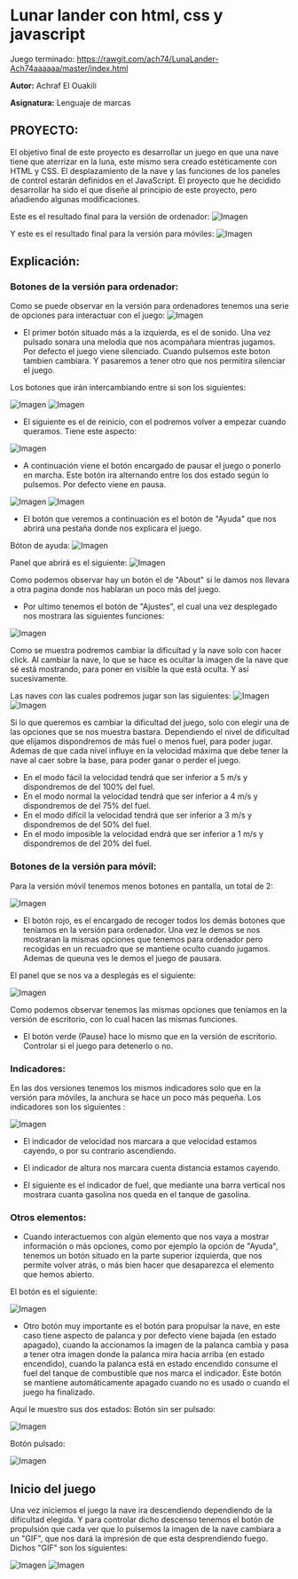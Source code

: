 # Lunar lander con html, css y javascript

Juego terminado: https://rawgit.com/ach74/LunaLander-Ach74aaaaaa/master/index.html

**Autor:** Achraf El Ouakili

**Asignatura:** Lenguaje de marcas

## PROYECTO:

El objetivo final de este proyecto es desarrollar un juego en que una nave tiene que aterrizar en la luna, este mismo sera creado estéticamente con HTML y CSS. El desplazamiento de la nave y las funciones de los paneles de control estarán definidos en el JavaScript.
El proyecto que he decidido desarrollar ha sido el que diseñe al principio de este proyecto, pero añadiendo algunas modificaciones.

Este es el resultado final para la versión de ordenador:
![Imagen](img/screenshots/1.PNG)

Y este es el resultado final para la versión para móviles:
![Imagen](img/screenshots/2.PNG)

## Explicación:

### Botones de la versión para ordenador:

Como se puede observar en la versión para ordenadores tenemos una serie de opciones para interactuar con el juego:
![Imagen](img/screenshots/3.PNG)

* El primer botón situado más a la izquierda, es el de sonido. Una vez pulsado sonara una melodía que nos acompañara mientras jugamos. Por defecto el juego viene silenciado. Cuando pulsemos este boton tambien cambiara. Y pasaremos a tener otro que nos permitira silenciar el juego.

Los botones que irán intercambiando entre si son los siguientes:

![Imagen](img/Sonido.png)
![Imagen](img/nosonido.png)


* El siguiente es el de reinicio, con el podremos volver a empezar cuando queramos. Tiene este aspecto: 

![Imagen](img/Replay.png)

* A continuación viene el botón encargado de pausar el juego o ponerlo en marcha. Este botón ira alternando entre los dos estado según lo pulsemos. Por defecto viene en pausa.

![Imagen](img/Pause.png)
![Imagen](img/Play.png)

* El botón que veremos a continuación es el botón de "Ayuda" que nos abrirá una pestaña donde nos explicara el juego. 

Bóton de ayuda:
![Imagen](img/ayuda.png)

Panel que abrirá es el siguiente:
![Imagen](img/screenshots/4.png)

Como podemos observar hay un botón el de "About" si le damos nos llevara a otra pagina donde nos hablaran un poco más del juego.

* Por ultimo tenemos el botón de "Ajustes", el cual una vez desplegado nos mostrara las siguientes funciones:

![Imagen](img/screenshots/5.PNG)

Como se muestra podremos cambiar la dificultad y la nave solo con hacer click. Al cambiar la nave, lo que se hace es ocultar la imagen de la nave que sé está mostrando, para poner en visible la que está oculta. Y así sucesivamente. 

Las naves con las cuales podremos jugar son las siguientes:
![Imagen](img/Covete.png)
![Imagen](img/Nave.png)

Si lo que queremos es cambiar la dificultad del juego, solo con elegir una de las opciones que se nos muestra bastara. Dependiendo el nivel de dificultad que elijamos dispondremos de más fuel o menos fuel, para poder jugar. Ademas de que cada nivel influye en la velocidad máxima que debe tener la nave al caer sobre la base, para poder ganar o perder el juego.

* En el modo fácil la velocidad tendrá que ser inferior a 5 m/s y dispondremos de del 100% del fuel.
* En el modo normal la velocidad tendrá que ser inferior a 4 m/s y dispondremos de del 75% del fuel.
* En el modo difícil la velocidad tendrá que ser inferior a 3 m/s y dispondremos de del 50% del fuel.
* En el modo imposible la velocidad endrá que ser inferior a 1 m/s y dispondremos de del 20% del fuel.


### Botones de la versión para móvil:

Para la versión móvil tenemos menos botones en pantalla, un total de 2:

![Imagen](img/screenshots/6.PNG)

* El botón rojo, es el encargado de recoger todos los demás botones que teníamos en la versión para ordenador. Una vez le demos se nos mostraran la mismas opciones que tenemos para ordenador pero recogidas en un recuadro que se mantiene oculto cuando jugamos. Ademas de queuna ves le demos el juego de pausara.

El panel que se nos va a desplegás es el siguiente:


![Imagen](img/screenshots/7.PNG)

Como podemos observar tenemos las mismas opciones que teníamos en la versión de escritorio, con lo cual hacen las mismas funciones.

* El botón verde (Pause) hace lo mismo que en la versión de escritorio. Controlar si el juego para detenerlo o no.

### Indicadores:

En las dos versiones tenemos los mismos indicadores solo que en la versión para móviles, la anchura se hace un poco más pequeña. Los indicadores son los siguientes :

![Imagen](img/screenshots/8.PNG)

* El indicador de velocidad nos marcara a que velocidad estamos cayendo, o por su contrario ascendiendo.

* El indicador de altura nos marcara cuenta distancia estamos cayendo.

* El siguiente es el indicador de fuel, que mediante una barra vertical nos mostrara cuanta gasolina nos queda en el tanque de gasolina.

### Otros elementos:

* Cuando interactuemos con algún elemento que nos vaya a mostrar información o más opciones, como por ejemplo la opción de "Ayuda", tenemos un botón situado en la parte superior izquierda, que nos permite volver atrás, o más bien hacer que desaparezca el elemento que hemos abierto.

El botón es el siguiente:

![Imagen](img/x.png)

* Otro botón muy importante es el botón para propulsar la nave, en este caso tiene aspecto de palanca y por defecto viene bajada (en estado apagado), cuando la accionamos la imagen de la palanca cambia y pasa a tener otra imagen donde la palanca mira hacia arriba (en estado encendido), cuando la palanca está en estado encendido consume el fuel del tanque de combustible que nos marca el indicador.
Este botón se mantiene automáticamente apagado cuando no es usado o cuando el juego ha finalizado.

Aquí le muestro sus dos estados:
Botón sin ser pulsado:

![Imagen](img/BotonOFF.png)

Botón pulsado:

![Imagen](img/BotonON.png)

## Inicio del juego

Una vez iniciemos el juego la nave ira descendiendo dependiendo de la dificultad elegida. Y para controlar dicho descenso tenemos el botón de propulsión que cada ver que lo pulsemos la imagen de la nave cambiara a un "GIF", que nos dará la impresión de que esta desprendiendo fuego. Dichos "GIF" son los siguientes:

![Imagen](img/Covete2.GIF)
![Imagen](img/Nave2.gif)

